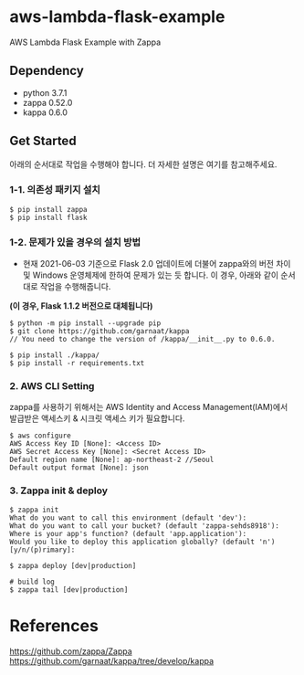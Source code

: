 # aws-lambda-flask-example
AWS Lambda Flask Example with Zappa 



## Dependency

- python 3.7.1
- zappa 0.52.0
- kappa 0.6.0



## Get Started

아래의 순서대로 작업을 수행해야 합니다. 더 자세한 설명은 여기를 참고해주세요.



### 1-1. 의존성 패키지 설치

```shell
$ pip install zappa
$ pip install flask
```



### 1-2. 문제가 있을 경우의 설치 방법

- 현재 2021-06-03 기준으로 Flask 2.0 업데이트에 더불어 zappa와의 버전 차이 및 Windows 운영체제에 한하여 문제가 있는 듯 합니다. 이 경우, 아래와 같이 순서대로 작업을 수행해줍니다.

**(이 경우, Flask 1.1.2 버전으로 대체됩니다)**

```shell
$ python -m pip install --upgrade pip
$ git clone https://github.com/garnaat/kappa
// You need to change the version of /kappa/__init__.py to 0.6.0.

$ pip install ./kappa/
$ pip install -r requirements.txt
```



### 2. AWS CLI Setting

zappa를 사용하기 위해서는 AWS Identity and Access Management(IAM)에서 발급받은 액세스키 & 시크릿 액세스 키가 필요합니다.
```shell
$ aws configure
AWS Access Key ID [None]: <Access ID>
AWS Secret Access Key [None]: <Secret Access ID>
Default region name [None]: ap-northeast-2 //Seoul
Default output format [None]: json
```



### 3. Zappa init & deploy

```shell
$ zappa init
What do you want to call this environment (default 'dev'):
What do you want to call your bucket? (default 'zappa-sehds8918'): 
Where is your app's function? (default 'app.application'):
Would you like to deploy this application globally? (default 'n') [y/n/(p)rimary]:

$ zappa deploy [dev|production]

# build log
$ zappa tail [dev|production]
```



# References

https://github.com/zappa/Zappa
https://github.com/garnaat/kappa/tree/develop/kappa